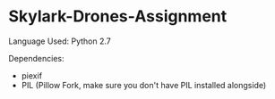 # Skylark-Drones-Assignment

Language Used: Python 2.7

Dependencies:
-  piexif
-  PIL (Pillow Fork, make sure you don't have PIL installed alongside)
